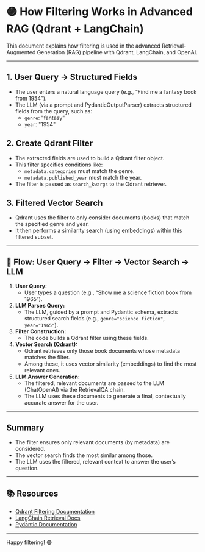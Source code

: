 # 🟣 How Filtering Works in Advanced RAG (Qdrant + LangChain)

This document explains how filtering is used in the advanced Retrieval-Augmented Generation (RAG) pipeline with Qdrant, LangChain, and OpenAI.

---

## 1. User Query → Structured Fields
- The user enters a natural language query (e.g., “Find me a fantasy book from 1954”).
- The LLM (via a prompt and PydanticOutputParser) extracts structured fields from the query, such as:
  - `genre`: "fantasy"
  - `year`: "1954"

## 2. Create Qdrant Filter
- The extracted fields are used to build a Qdrant filter object.
- This filter specifies conditions like:
  - `metadata.categories` must match the genre.
  - `metadata.published_year` must match the year.
- The filter is passed as `search_kwargs` to the Qdrant retriever.

## 3. Filtered Vector Search
- Qdrant uses the filter to only consider documents (books) that match the specified genre and year.
- It then performs a similarity search (using embeddings) within this filtered subset.

---

## 🔄 Flow: User Query → Filter → Vector Search → LLM

1. **User Query:**
   - User types a question (e.g., “Show me a science fiction book from 1965”).
2. **LLM Parses Query:**
   - The LLM, guided by a prompt and Pydantic schema, extracts structured search fields (e.g., `genre="science fiction"`, `year="1965"`).
3. **Filter Construction:**
   - The code builds a Qdrant filter using these fields.
4. **Vector Search (Qdrant):**
   - Qdrant retrieves only those book documents whose metadata matches the filter.
   - Among these, it uses vector similarity (embeddings) to find the most relevant ones.
5. **LLM Answer Generation:**
   - The filtered, relevant documents are passed to the LLM (ChatOpenAI) via the RetrievalQA chain.
   - The LLM uses these documents to generate a final, contextually accurate answer for the user.

---

## **Summary**
- The filter ensures only relevant documents (by metadata) are considered.
- The vector search finds the most similar among those.
- The LLM uses the filtered, relevant context to answer the user’s question.

---

## 📚 Resources
- [Qdrant Filtering Documentation](https://qdrant.tech/documentation/concepts/filtering/)
- [LangChain Retrieval Docs](https://python.langchain.com/docs/modules/data_connection/retrievers/)
- [Pydantic Documentation](https://docs.pydantic.dev/)

---

Happy filtering! 🟣
